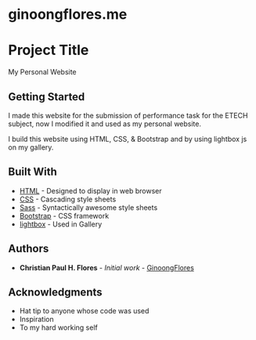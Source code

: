 # ginoongflores.me

# Project Title

My Personal Website

## Getting Started

I made this website for the submission of performance task for the ETECH subject, now I modified it and used as my personal website.

I build this website using HTML, CSS, & Bootstrap and by using lightbox js on my gallery.

## Built With

- [HTML](#) - Designed to display in web browser
- [CSS](#) - Cascading style sheets
- [Sass](https://sass-lang.com/) - Syntactically awesome style sheets
- [Bootstrap](https://getbootstrap.com/) - CSS framework
- [lightbox](https://lcweb.it/lc-lightbox/) - Used in Gallery

## Authors

- **Christian Paul H. Flores** - _Initial work_ - [GinoongFlores](https://www.ginoongflores.me/)

## Acknowledgments

- Hat tip to anyone whose code was used
- Inspiration
- To my hard working self
